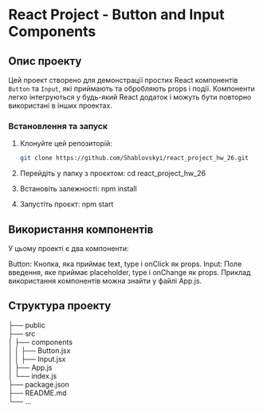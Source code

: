 # React Project - Button and Input Components

## Опис проекту

Цей проект створено для демонстрації простих React компонентів `Button` та `Input`, які приймають та обробляють props і події. Компоненти легко інтегруються у будь-який React додаток і можуть бути повторно використані в інших проектах.

### Встановлення та запуск

1. Клонуйте цей репозиторій:
   ```bash
   git clone https://github.com/Shablovskyi/react_project_hw_26.git

2. Перейдіть у папку з проєктом:
   cd react_project_hw_26

3. Встановіть залежності:
   npm install

4. Запустіть проєкт:
   npm start

## Використання компонентів
У цьому проекті є два компоненти:

Button: Кнопка, яка приймає text, type і onClick як props.
Input: Поле введення, яке приймає placeholder, type і onChange як props.
Приклад використання компонентів можна знайти у файлі App.js.

## Структура проекту

├── public  
├── src  
│   ├── components  
│   │   ├── Button.jsx  
│   │   ├── Input.jsx  
│   ├── App.js  
│   └── index.js  
├── package.json  
├── README.md  
└── ...  

